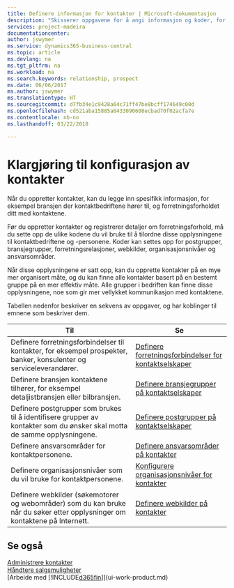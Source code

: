 ```yaml
---
title: Definere informasjon for kontakter | Microsoft-dokumentasjon
description: "Skisserer oppgavene for å angi informasjon og koder, for eksempel om bransjegrupper og forretningsrelasjoner, før du konfigurerer kontakter."
services: project-madeira
documentationcenter: 
author: jswymer
ms.service: dynamics365-business-central
ms.topic: article
ms.devlang: na
ms.tgt_pltfrm: na
ms.workload: na
ms.search.keywords: relationship, prospect
ms.date: 06/06/2017
ms.author: jswymer
ms.translationtype: HT
ms.sourcegitcommit: d7fb34e1c9428a64c71ff47be8bcff174649c00d
ms.openlocfilehash: cd521aba15885a0433090608ecbad70f02acfa7e
ms.contentlocale: nb-no
ms.lasthandoff: 03/22/2018

---
```

# <a name="preparing-to-set-up-contacts"></a>Klargjøring til konfigurasjon av kontakter
Når du oppretter kontakter, kan du legge inn spesifikk informasjon, for eksempel bransjen der kontaktbedriftene hører til, og forretningsforholdet ditt med kontaktene.

Før du oppretter kontakter og registrerer detaljer om forretningsforhold, må du sette opp de ulike kodene du vil bruke til å tilordne disse opplysningene til kontaktbedriftene og -personene. Koder kan settes opp for postgrupper, bransjegrupper, forretningsrelasjoner, webkilder, organisasjonsnivåer og ansvarsområder.

Når disse opplysningene er satt opp, kan du opprette kontakter på en mye mer organisert måte, og du kan finne alle kontakter basert på en bestemt gruppe på en mer effektiv måte. Alle grupper i bedriften kan finne disse opplysningene, noe som gir mer vellykket kommunikasjon med kontaktene.

Tabellen nedenfor beskriver en sekvens av oppgaver, og har koblinger til emnene som beskriver dem. 

| Til | Se |
| --- | --- |
| Definere forretningsforbindelser til kontakter, for eksempel prospekter, banker, konsulenter og serviceleverandører. |[Definere forretningsforbindelser for kontaktselskaper](marketing-business-relations.md) |
| Definere bransjen kontaktene tilhører, for eksempel detaljistbransjen eller bilbransjen. |[Definere bransjegrupper på kontaktselskaper](marketing-industry-groups.md) |
| Definere postgrupper som brukes til å identifisere grupper av kontakter som du ønsker skal motta de samme opplysningene. |[Definere postgrupper på kontaktselskaper](marketing-mailing-groups.md) |
| Definere ansvarsområder for kontaktpersonene. |[Definere ansvarsområder på kontakter](marketing-job-responsibilities.md) |
| Definere organisasjonsnivåer som du vil bruke for kontaktpersonene. |[Konfigurere organisasjonsnivåer for kontakter](marketing-organizational-levels.md) |
| Definere webkilder (søkemotorer og webområder) som du kan bruke når du søker etter opplysninger om kontaktene på Internett. |[Definere webkilder på kontakter](marketing-web-sources.md) |

## <a name="see-also"></a>Se også
[Administrere kontakter](marketing-contacts.md)  
[Håndtere salgsmuligheter](marketing-manage-sales-opportunities.md)  
[Arbeide med [!INCLUDE[d365fin](includes/d365fin_md.md)]](ui-work-product.md)

